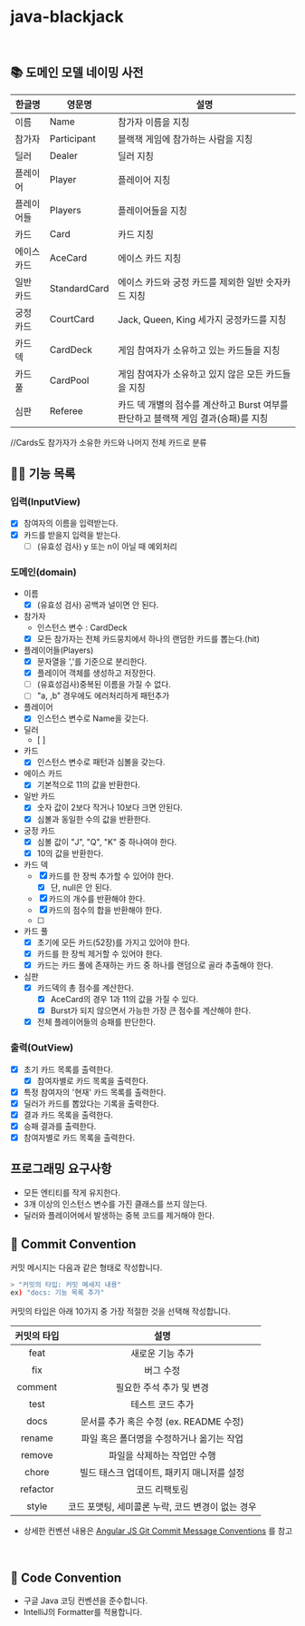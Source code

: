 # java-blackjack

<br>

## 📚 도메인 모델 네이밍 사전

| 한글명   | 영문명          | 설명                  |
|-------|--------------|---------------------|
| 이름  | Name  | 참가자 이름을 지칭
| 참가자   | Participant | 블랙잭 게임에 참가하는 사람을 지칭 |
| 딜러    | Dealer       | 딜러 지칭              |
| 플레이어  | Player          | 플레이어 지칭             |
| 플레이어들   | Players       | 플레이어들을 지칭              |
| 카드    | Card         | 카드 지칭         |
| 에이스 카드    | AceCard   | 에이스 카드 지칭              |
| 일반 카드  | StandardCard          | 에이스 카드와 궁정 카드를 제외한 일반 숫자카드 지칭          |
| 궁정 카드   | CourtCard       | Jack, Queen, King 세가지 궁정카드를 지칭       |
| 카드 덱    | CardDeck        | 게임 참여자가 소유하고 있는 카드들을 지칭       |
| 카드 풀    | CardPool        | 게임 참여자가 소유하고 있지 않은 모든 카드들을 지칭       |
| 심판 |  Referee       | 카드 덱 개별의 점수를 계산하고 Burst 여부를 판단하고 블랙잭 게임 결과(승패)를 지칭       |

//Cards도 참가자가 소유한 카드와 나머지 전체 카드로 분류
<br>

## 👨‍🍳 기능 목록

### 입력(InputView)

- [x] 참여자의 이름을 입력받는다.
- [x] 카드를 받을지 입력을 받는다.
    - [ ] (유효성 검사) y 또는 n이 아닐 때 예외처리

### 도메인(domain)

- 이름
    - [x] (유효성 검사) 공백과 널이면 안 된다.
- 참가자
    - 인스턴스 변수 : CardDeck
    - [x] 모든 참가자는 전체 카드뭉치에서 하나의 랜덤한 카드를 뽑는다.(hit)
- 플레이어들(Players)
    - [x] 문자열을 ','를 기준으로 분리한다.
    - [x] 플레이어 객체를 생성하고 저장한다.
    - [ ] (유효성검사)중복된 이름을 가질 수 없다.
    - [ ] "a, ,b" 경우에도 에러처리하게 패턴추가
- 플레이어
    - [x] 인스턴스 변수로 Name을 갖는다.
- 딜러
    - [ ]
- 카드
    - [x] 인스턴스 변수로 패턴과 심볼을 갖는다.
- 에이스 카드
    - [x] 기본적으로 11의 값을 반환한다.
- 일반 카드
    - [x] 숫자 값이 2보다 작거나 10보다 크면 안된다.
    - [x] 심볼과 동일한 수의 값을 반환한다.
- 궁정 카드
    - [x] 심볼 값이 "J", "Q", "K" 중 하나여야 한다.
    - [x] 10의 값을 반환한다.
- 카드 덱
    - [x] 카드를 한 장씩 추가할 수 있어야 한다.
        - [x] 단, null은 안 된다.
    - [x] 카드의 개수를 반환해야 한다.
    - [x] 카드의 점수의 합을 반환해야 한다.
    - [ ]
- 카드 풀
    - [x] 초기에 모든 카드(52장)를 가지고 있어야 한다.
    - [x] 카드를 한 장씩 제거할 수 있어야 한다.
    - [x] 카드는 카드 풀에 존재하는 카드 중 하나를 랜덤으로 골라 추출해야 한다.
- 심판
    - [x] 카드덱의 총 점수를 계산한다.
        - [x] AceCard의 경우 1과 11의 값을 가질 수 있다.
        - [x] Burst가 되지 않으면서 가능한 가장 큰 점수를 계산해야 한다.
    - [x] 전체 플레이어들의 승패를 판단한다.

### 출력(OutView)

- [x] 초기 카드 목록를 출력한다.
    - [x] 참여자별로 카드 목록을 출력한다.
- [x] 특정 참여자의 '현재' 카드 목록를 출력한다.
- [x] 딜러가 카드를 뽑았다는 기록을 출력한다.
- [x] 결과 카드 목록을 출력한다.
- [x] 승패 결과를 출력한다. 
- [x] 참여자별로 카드 목록을 출력한다.

## 프로그래밍 요구사항

- 모든 엔티티를 작게 유지한다.
- 3개 이상의 인스턴스 변수를 가진 클래스를 쓰지 않는다.
- 딜러와 플레이어에서 발생하는 중복 코드를 제거해야 한다.

## 📌 Commit Convention

커밋 메시지는 다음과 같은 형태로 작성합니다.

```Bash
> "커밋의 타입: 커밋 메세지 내용"
ex) "docs: 기능 목록 추가"
```

커밋의 타입은 아래 10가지 중 가장 적절한 것을 선택해 작성합니다.

| 커밋의 타입 |                       설명                        |
| :---------: | :-----------------------------------------------: |
|    feat     |                 새로운 기능 추가                  |
|     fix     |                     버그 수정                     |
|   comment   |             필요한 주석 추가 및 변경              |
|    test     |                 테스트 코드 추가                  |
|    docs     |      문서를 추가 혹은 수정 (ex. README 수정)      |
|   rename    |     파일 혹은 폴더명을 수정하거나 옮기는 작업     |
|   remove    |            파일을 삭제하는 작업만 수행            |
|    chore    |    빌드 태스크 업데이트, 패키지 매니저를 설정     |
|  refactor   |                   코드 리팩토링                   |
|    style    | 코드 포맷팅, 세미콜론 누락, 코드 변경이 없는 경우 |

- 상세한 컨벤션
  내용은 [Angular JS Git Commit Message Conventions](https://gist.github.com/stephenparish/9941e89d80e2bc58a153)
  를 참고

<br>

## 📌 Code Convention

- 구글 Java 코딩 컨벤션을 준수합니다.
- IntelliJ의 Formatter를 적용합니다.